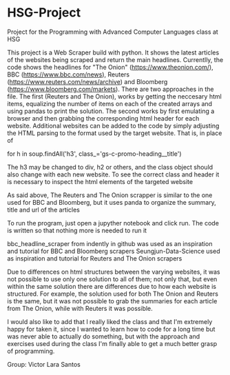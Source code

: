# HSG-Project
Project for the Programming with Advanced Computer Languages class at HSG

This project is a Web Scraper build with python. It shows the latest articles of the websites being scraped and return the main headlines. Currentlly, the code shows the headlines for "The Onion" (https://www.theonion.com/), BBC (https://www.bbc.com/news), Reuters (https://www.reuters.com/news/archive) and Bloomberg (https://www.bloomberg.com/markets). There are two approaches in the file. The first (Reuters and The Onion), works by getting the neccesary html items, equalizing the number of items on each of the created arrays and using pandas to print the solution. The second works by first emulating a browser and then grabbing the corresponding html header for each website. Additional websites can be added to the code by simply adjusting the HTML parsing to the format used by the target website. That is, in place of

for h in soup.findAll('h3', class_='gs-c-promo-heading__title')

The h3 may be changed to div, h2 or others, and the class object should also change with each new website. To see the correct class and header it is necessary to inspect the html elements of the targeted website

As said above, The Reuters and The Onion scrapper is similar to the one used for BBC and Bloomberg, but it uses panda to organize the summary, title and url of the articles

To run the program, just open a jupyther notebook and click run. The code is written so that nothing more is needed to run it

bbc_headline_scraper from indently in github was used as an inspiration and tutorial for BBC and Bloomberg scrapers
Seungjun-Data-Science used as inspiration and tutorial for Reuters and The Onion scrapers

Due to differences on html structures between the varying websites, it was not possible to use only one solution to all of them; not only that, but even within the same solution there are differences due to how each website is structured. For example, the solution used for both The Onion and Reuters is the same, but it was not possible to grab the summaries for each article from The Onion, while with Reuters it was possible.

I would also like to add that I really liked the class and that I'm extremely happy for taken it, since I wanted to learn how to code for a long time but was never able to actually do something, but with the approach and exercises used during the class I'm finally able to get a much better grasp of programming.

Group: Victor Lara Santos
